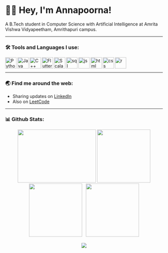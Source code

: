 # 👋🏾 Hey, I'm Annapoorna!
A B.Tech student in Computer Science with Artificial Intelligence at Amrita Vishwa Vidyapeetham, Amrithapuri campus.

<hr>

### 🛠️ Tools and Languages I use:
<img src="https://github.com/annapoorna-a-k/annapoorna-a-k/assets/98168268/432e4faf-8677-4b5f-8518-5723d5fac07b" align="left" alt="Python" height ="36px">
<img src="https://github.com/annapoorna-a-k/annapoorna-a-k/assets/98168268/0fea3bfd-b23a-4820-a327-cb558236b61a" align="left" alt="Java" height ="36px">
<img src="https://github.com/annapoorna-a-k/annapoorna-a-k/assets/98168268/f861c338-17d6-406c-829e-24aca1006f23" align="left" alt="C++" height ="36px">
<img src="https://github.com/annapoorna-a-k/annapoorna-a-k/assets/98168268/4940d200-1573-4cbc-a1bb-869e117fdeec" align="left" alt="Flutter" height ="36px">
<img src="https://github.com/annapoorna-a-k/annapoorna-a-k/assets/98168268/11f61c54-e6ea-4db3-b43b-e9d1264c8893" align="left" alt="Scala" height ="36px">
<img src="https://github.com/annapoorna-a-k/annapoorna-a-k/assets/98168268/fce7deda-8131-4f33-93cb-1245aef815c7" align="left" alt="sql" height ="36px">
<img src="https://github.com/annapoorna-a-k/annapoorna-a-k/assets/98168268/7d03509b-0467-4bff-adbe-557dcf723929" align="left" alt="js" height ="36px">
<img src="https://github.com/annapoorna-a-k/annapoorna-a-k/assets/98168268/12e66428-3675-40b6-82d4-8a2f6681c75f" align="left" alt="html" height ="36px">
<img src="https://github.com/annapoorna-a-k/annapoorna-a-k/assets/98168268/4e712e1b-a48a-4137-8fdb-eed6cfa1aadb" align="left" alt="css" height ="36px">
<img src="https://github.com/annapoorna-a-k/annapoorna-a-k/assets/98168268/18ae4b07-fa5c-4d4a-97d6-342492bcbf03" align="left" alt="r" height ="36px">


<br><br>
<hr>

### 🌏 Find me around the web:
<ul>
  <li>Sharing updates on <a href="https://www.linkedin.com/in/annapoorna-a-k-9aa03b258/">LinkedIn</a></li>
  <li>Also on <a href="https://leetcode.com/apk2002kmr/">LeetCode</a></li>
</ul>
<hr>

### 📊  Github Stats:
<div id="header" align="center">
  <img src="https://i.pinimg.com/originals/67/3f/b7/673fb756fcb6af5ed7509a9b3739abcd.gif" width="250" height="170"/>
  <img src="https://github-readme-stats.vercel.app/api?username=annapoorna-a-k&show_icons=true&line_height=33&count_private=true&theme=gruvbox" height="170"a />
</div>
<div id="header" align="center">
  <img src="https://github-readme-stats.vercel.app/api/top-langs/?username=annapoorna-a-k&&hide=cmake&langs_count=15&line_height=60&theme=gruvbox" height="170" />&nbsp;&nbsp;
  <img src="https://github-readme-streak-stats.herokuapp.com/?user=annapoorna-a-k&theme=gruvbox" height="170"/>
  <br><br>
  <img src="https://komarev.com/ghpvc/?username=annapoorna-a-k&color=grey"/>
</div>
<table>

</table>

